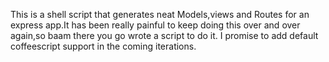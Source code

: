 This is a shell script that generates neat Models,views and Routes for an express app.It has been really painful to keep doing this over and over again,so baam there you go wrote a script to do it. I promise to add default coffeescript support in the coming iterations.

